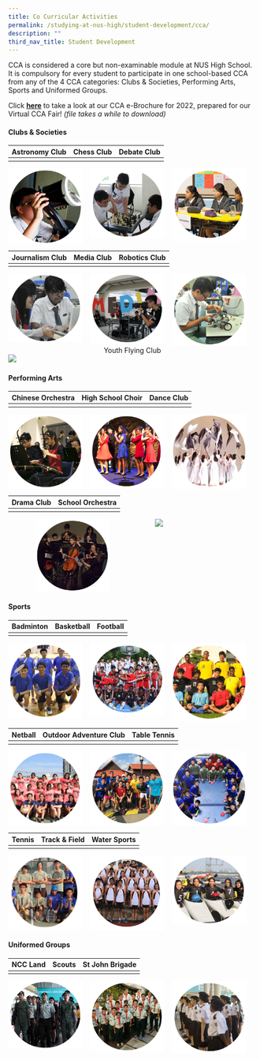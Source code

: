 ```yaml
---
title: Co Curricular Activities
permalink: /studying-at-nus-high/student-development/cca/
description: ""
third_nav_title: Student Development
---
```

CCA is considered a core but non-examinable module at NUS High School. It is compulsory for every student to participate in one school-based CCA from any of the 4 CCA categories: Clubs & Societies, Performing Arts, Sports and Uniformed Groups.

Click **[here](/files/ccabrochure.pdf)** to take a look at our CCA e-Brochure for 2022, prepared for our Virtual CCA Fair! _(file takes a while to download)_

#### **Clubs & Societies**

| Astronomy Club | Chess Club | Debate Club |
|:---:|:---:|:---:|
|  |  |  |

<img src="/images/cca1.png" style="width:30%;margin-right:15px;" align = "left">
<img src="/images/cca2.png" style="width:30%;margin-right:15px;" align = "left">
<img src="/images/cca3.png" style="width:30%;margin-right:15px;" align = "left">

<br clear="left">


| Journalism Club | Media Club | Robotics Club|
|:---:|:---:|:---:|
|  |  |  |

<img src="/images/cca4.png" style="width:30%;margin-right:15px;" align = "left">
<img src="/images/cca5.png" style="width:30%;margin-right:15px;" align = "left">
<img src="/images/cca6.png" style="width:30%;margin-right:15px;" align = "left">

<br clear="left">

<center>Youth Flying Club</center>

<img src="/images/cca7.png" style="width:30%">

#### **Performing Arts**

| Chinese Orchestra | High School Choir |  Dance Club |
|:---:|:---:|:---:|
|  |  |  |

<img src="/images/cca8.png" style="width:30%;margin-right:15px;" align = "left">
<img src="/images/cca9.png" style="width:30%;margin-right:15px;" align = "left">
<img src="/images/cca10.png" style="width:30%;margin-right:15px;" align = "left">

<br clear="left">

| Drama Club | School Orchestra |
|:---:|:---:|
|  |  |

<img src="/images/cca11.png" style="width:30%;margin-right:55px;" align = "right">
<img src="/images/cca12.png" style="width:30%;margin-left:55px;" align = "left">

<br clear="left">


#### **Sports**

| Badminton | Basketball | Football |
|:---:|:---:|:---:|
|  |  |  |

<img src="/images/cca13.png" style="width:30%;margin-right:15px;" align = "left">
<img src="/images/cca14.png" style="width:30%;margin-right:15px;" align = "left">
<img src="/images/cca15.png" style="width:30%;margin-right:15px;" align = "left">

<br clear="left">

| Netball | Outdoor Adventure Club | Table Tennis |
|:---:|:---:|:---:|
|  |  |  |

<img src="/images/cca16.png" style="width:30%;margin-right:15px;" align = "left">
<img src="/images/cca17.png" style="width:30%;margin-right:15px;" align = "left">
<img src="/images/cca18.png" style="width:30%;margin-right:15px;" align = "left">

<br clear="left">

| Tennis | Track & Field | Water Sports |
|:---:|:---:|:---:|
|  |  |  |

<img src="/images/cca19.png" style="width:30%;margin-right:15px;" align = "left">
<img src="/images/cca20.png" style="width:30%;margin-right:15px;" align = "left">
<img src="/images/cca21.png" style="width:30%;margin-right:15px;" align = "left">

<br clear="left">

#### **Uniformed Groups**

| NCC Land | Scouts | St John Brigade |
|:---:|:---:|:---:|
|  |  |  |

<img src="/images/cca22.png" style="width:30%;margin-right:15px;" align = "left">
<img src="/images/cca23.png" style="width:30%;margin-right:15px;" align = "left">
<img src="/images/cca24.png" style="width:30%;margin-right:15px;" align = "left">

<br clear="left">